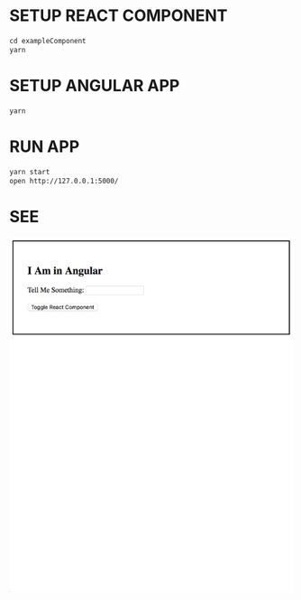 # SETUP REACT COMPONENT
```
cd exampleComponent
yarn
```

# SETUP ANGULAR APP
```
yarn
```

# RUN APP
```
yarn start
open http://127.0.0.1:5000/
```

# SEE
![](rYer149lwN.gif)
